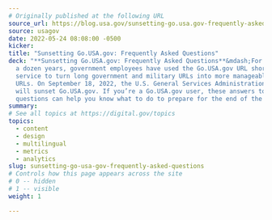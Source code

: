 ```yaml
---
# Originally published at the following URL
source_url: https://blog.usa.gov/sunsetting-go.usa.gov-frequently-asked-questions
source: usagov
date: 2022-05-24 08:08:00 -0500
kicker:
title: "Sunsetting Go.USA.gov: Frequently Asked Questions"
deck: "**Sunsetting Go.USA.gov: Frequently Asked Questions**&mdash;For more than
  a dozen years, government employees have used the Go.USA.gov URL shortening
  service to turn long government and military URLs into more manageable short
  URLs. On September 18, 2022, the U.S. General Services Administration (GSA)
  will sunset Go.USA.gov. If you’re a Go.USA.gov user, these answers to common
  questions can help you know what to do to prepare for the end of the service."
summary:
# See all topics at https://digital.gov/topics
topics:
  - content
  - design
  - multilingual
  - metrics
  - analytics
slug: sunsetting-go-usa-gov-frequently-asked-questions
# Controls how this page appears across the site
# 0 -- hidden
# 1 -- visible
weight: 1

---
```

